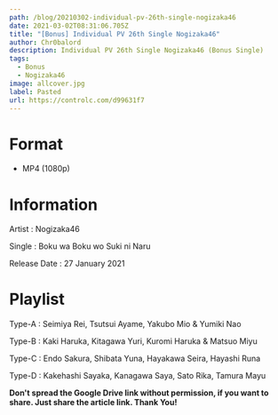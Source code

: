 ```yaml
---
path: /blog/20210302-individual-pv-26th-single-nogizaka46
date: 2021-03-02T08:31:06.705Z
title: "[Bonus] Individual PV 26th Single Nogizaka46"
author: Chr0balord
description: Individual PV 26th Single Nogizaka46 (Bonus Single)
tags:
  - Bonus
  - Nogizaka46
image: allcover.jpg
label: Pasted
url: https://controlc.com/d99631f7
---
```

# Format

* MP4 (1080p)

# Information

Artist : Nogizaka46

Single : Boku wa Boku wo Suki ni Naru

Release Date : 27 January 2021

# Playlist

Type-A : Seimiya Rei, Tsutsui Ayame, Yakubo Mio & Yumiki Nao

Type-B : Kaki Haruka, Kitagawa Yuri, Kuromi Haruka & Matsuo Miyu

Type-C : Endo Sakura, Shibata Yuna, Hayakawa Seira, Hayashi Runa

Type-D : Kakehashi Sayaka, Kanagawa Saya, Sato Rika, Tamura Mayu

**Don't spread the Google Drive link without permission, if you want to share. Just share the article link. Thank You!**